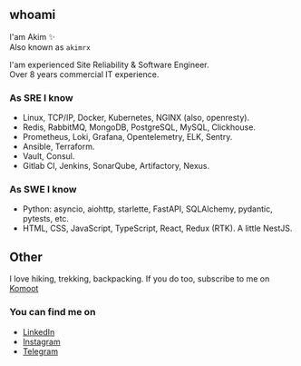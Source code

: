 whoami
------
I'am Akim ✨   
Also known as `akimrx`
  
I'am experienced Site Reliability & Software Engineer.  
Over 8 years commercial IT experience.

### As SRE I know

- Linux, TCP/IP, Docker, Kubernetes, NGINX (also, openresty).
- Redis, RabbitMQ, MongoDB, PostgreSQL, MySQL, Clickhouse.
- Prometheus, Loki, Grafana, Opentelemetry, ELK, Sentry.
- Ansible, Terraform.
- Vault, Consul.
- Gitlab CI, Jenkins, SonarQube, Artifactory, Nexus.


### As SWE I know

- Python: asyncio, aiohttp, starlette, FastAPI, SQLAlchemy, pydantic, pytests, etc.
- HTML, CSS, JavaScript, TypeScript, React, Redux (RTK). A little NestJS.


Other
-----

I love hiking, trekking, backpacking. If you do too, subscribe to me on [Komoot](https://www.komoot.com/user/2710177891321)


### You can find me on
* [LinkedIn](https://www.linkedin.com/in/akimrx/)
* [Instagram](https://instagram.com/akimrx)
* [Telegram](https://t.me/akimrx)


<!--
**akimrx/akimrx** is a ✨ _special_ ✨ repository because its `README.md` (this file) appears on your GitHub profile.

Here are some ideas to get you started:

- 🔭 I’m currently working on ...
- 🌱 I’m currently learning ...
- 👯 I’m looking to collaborate on ...
- 🤔 I’m looking for help with ...
- 💬 Ask me about ...
- 📫 How to reach me: ...
- 😄 Pronouns: ...
- ⚡ Fun fact: ...
-->
